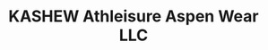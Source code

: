 ---
title: "KASHEW Athleisure Aspen Wear LLC"
url: /aspen/kashew-athleisure-aspen-wear-llc/
shop: Kleidung
---